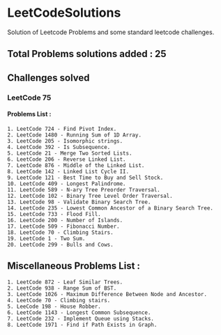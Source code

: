 # LeetCodeSolutions
Solution of Leetcode Problems and some standard leetcode challenges.

## Total Problems solutions added : 25

## Challenges solved 
### LeetCode 75
#### Problems List :
    1. LeetCode 724 - Find Pivot Index.
    2. LeetCode 1480 - Running Sum of 1D Array.
    3. LeetCode 205 - Isomorphic strings.
    4. LeetCode 392 - Is Subsequence.
    5. LeetCode 21 - Merge Two Sorted Lists.
    6. LeetCode 206 - Reverse Linked List.
    7. LeetCode 876 - Middle of the Linked List.
    8. LeetCode 142 - Linked List Cycle II.
    9. LeetCode 121 - Best Time to Buy and Sell Stock.
    10. LeetCode 409 - Longest Palindrome.
    11. LeetCode 589 - N-ary Tree Preorder Traversal.
    12. LeetCode 102 - Binary Tree Level Order Traversal.
    13. LeetCode 98 - Validate Binary Search Tree.
    14. LeetCode 235 - Lowest Common Ancestor of a Binary Search Tree.
    15. LeetCode 733 - Flood Fill.
    16. LeetCode 200 - Number of Islands.
    17. LeetCode 509 - Fibonacci Number.
    18. LeetCode 70 - Climbing Stairs.
    19. LeetCode 1 - Two Sum.
    20. LeetCode 299 - Bulls and Cows.

## Miscellaneous Problems List :
    1. LeetCode 872 - Leaf Similar Trees.
    2. LeetCode 938 - Range Sum of BST.
    3. LeetCode 1026 - Maximum Difference Between Node and Ancestor.
    4. LeetCode 70 - Climbing stairs.
    5. LeeCode 198 - House Robber.
    6. LeetCode 1143 - Longest Common Subsequence.
    7. LeetCode 232 - Implement Queue using Stacks.
    8. LeetCode 1971 - Find if Path Exists in Graph.
    
